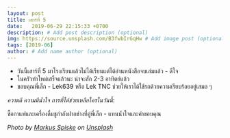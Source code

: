 ```yaml
---
layout: post
title: เสาร์ที่ 5
date:   2019-06-29 22:15:33 +0700
description: # Add post description (optional)
img: https://source.unsplash.com/B3fwbIrGqHw # Add image post (optional)
tags: [2019-06]
author: # Add name author (optional)
---
```

- วันนี้เสาร์ที่ 5 มาโรงเรียนแล้วไม่ได้เรียนแต่ได้อ่านหนังสือจบเล่มแล้ว - ดีใจ
- ในครัวทำใหม่เสร็จแล้วนะ น่าจะสัก 2-3 อาทิตย์แล้ว
- ขอบคุณพี่เล็ก - Lek639 หรือ Lek TNC ช่วยให้เราได้ใช้รถด้วยความเรียบร้อยอยู่เสมอ ๆ

<i class="fa fa-child" style="color:plum"></i>

*ความดี ความมีน้ำใจ การที่ได้ช่วยเหลือใครในวันนี้*:

ซื้อกาแฟและเครื่องดื่มชูกำลังฝากช่างที่อู่พี่เล็ก - แทนน้ำใจและคำขอบคุณ

*Photo by [Markus Spiske](https://unsplash.com/@markusspiske) on [Unsplash](https://unsplash.com)*

